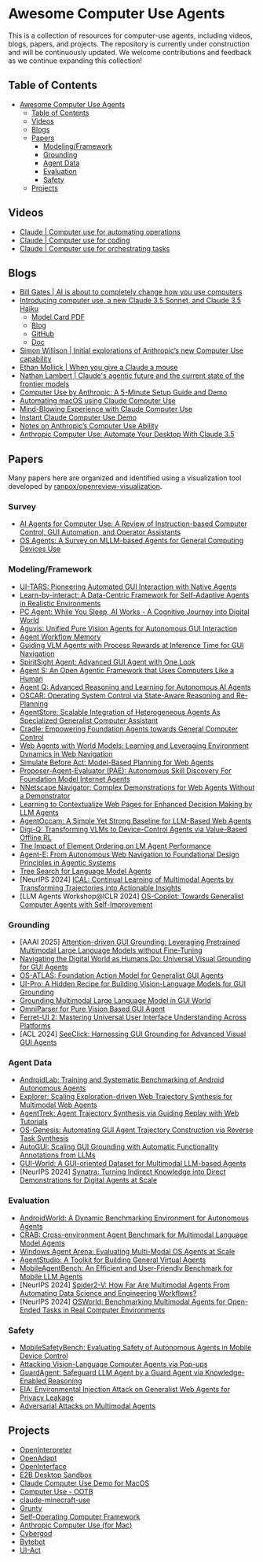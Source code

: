# Awesome Computer Use Agents

This is a collection of resources for computer-use agents, including videos, blogs, papers, and projects. The repository is currently under construction and will be continuously updated. We welcome contributions and feedback as we continue expanding this collection!

## Table of Contents

- [Awesome Computer Use Agents](#awesome-computer-use-agents)
  - [Table of Contents](#table-of-contents)
  - [Videos](#videos)
  - [Blogs](#blogs)
  - [Papers](#papers)
    - [Modeling/Framework](#modelingframework)
    - [Grounding](#grounding)
    - [Agent Data](#agent-data)
    - [Evaluation](#evaluation)
    - [Safety](#safety)
  - [Projects](#projects)

## Videos
- [Claude | Computer use for automating operations](https://www.youtube.com/watch?v=ODaHJzOyVCQ)
- [Claude | Computer use for coding](https://www.youtube.com/watch?v=vH2f7cjXjKI)
- [Claude | Computer use for orchestrating tasks](https://www.youtube.com/watch?v=jqx18KgIzAE)

## Blogs
- [Bill Gates | AI is about to completely change how you use computers](https://www.gatesnotes.com/AI-agents)
- [Introducing computer use, a new Claude 3.5 Sonnet, and Claude 3.5 Haiku](https://www.anthropic.com/news/3-5-models-and-computer-use)
  - [Model Card PDF](https://assets.anthropic.com/m/1cd9d098ac3e6467/original/Claude-3-Model-Card-October-Addendum.pdf)
  - [Blog](https://www.anthropic.com/news/developing-computer-use)
  - [GitHub](https://github.com/anthropics/anthropic-quickstarts/tree/main/computer-use-demo)
  - [Doc](https://docs.anthropic.com/en/docs/build-with-claude/computer-use)
- [Simon Willison | Initial explorations of Anthropic’s new Computer Use capability](https://simonwillison.net/2024/Oct/22/computer-use/)
- [Ethan Mollick | When you give a Claude a mouse](https://www.oneusefulthing.org/p/when-you-give-a-claude-a-mouse)
- [Nathan Lambert | Claude's agentic future and the current state of the frontier models](https://www.interconnects.ai/p/claudes-agency)
- [Computer Use by Anthropic: A 5-Minute Setup Guide and Demo](https://glama.ai/blog/2024-10-22-automate-computer-using-claude)
- [Automating macOS using Claude Computer Use](https://glama.ai/blog/2024-10-23-automating-macos-using-claude)
- [Mind-Blowing Experience with Claude Computer Use](https://www.reddit.com/r/ClaudeAI/comments/1ga3uqn/mindblowing_experience_with_claude_computer_use/)
- [Instant Claude Computer Use Demo](https://labex.io/tutorials/docker-instant-claude-computer-use-demo-414899)
- [Notes on Anthropic’s Computer Use Ability](https://composio.dev/blog/claude-computer-use/)
- [Anthropic Computer Use: Automate Your Desktop With Claude 3.5](https://www.datacamp.com/blog/what-is-anthropic-computer-use)

## Papers
Many papers here are organized and identified using a visualization tool developed by [ranpox/openreview-visualization](https://github.com/ranpox/openreview-visualization).

### Survey
- [AI Agents for Computer Use: A Review of Instruction-based Computer Control, GUI Automation, and Operator Assistants](https://arxiv.org/abs/2501.16150)
- [OS Agents: A Survey on MLLM-based Agents for General Computing Devices Use](https://openreview.net/pdf/ed2f5ee6b84c3b118cb953b6e750486dbd700419.pdf)

### Modeling/Framework
- [UI-TARS: Pioneering Automated GUI Interaction with Native Agents](https://arxiv.org/abs/2501.12326)
- [Learn-by-interact: A Data-Centric Framework for Self-Adaptive Agents in Realistic Environments](https://arxiv.org/abs/2501.10893)
- [PC Agent: While You Sleep, AI Works - A Cognitive Journey into Digital World](https://arxiv.org/abs/2412.17589)
- [Aguvis: Unified Pure Vision Agents for Autonomous GUI Interaction](https://arxiv.org/abs/2412.04454)
- [Agent Workflow Memory](https://arxiv.org/abs/2409.07429)
- [Guiding VLM Agents with Process Rewards at Inference Time for GUI Navigation](https://openreview.net/forum?id=jR6YMxVG9i)
- [SpiritSight Agent: Advanced GUI Agent with One Look](https://openreview.net/forum?id=jY2ow7jRdZ)
- [Agent S: An Open Agentic Framework that Uses Computers Like a Human](https://arxiv.org/abs/2410.08164)
- [Agent Q: Advanced Reasoning and Learning for Autonomous AI Agents](https://arxiv.org/abs/2408.07199)
- [OSCAR: Operating System Control via State-Aware Reasoning and Re-Planning](https://arxiv.org/abs/2410.18963)
- [AgentStore: Scalable Integration of Heterogeneous Agents As Specialized Generalist Computer Assistant](https://arxiv.org/abs/2410.18603)
- [Cradle: Empowering Foundation Agents towards General Computer Control](https://arxiv.org/abs/2403.03186)
- [Web Agents with World Models: Learning and Leveraging Environment Dynamics in Web Navigation](https://arxiv.org/abs/2410.13232)
- [Simulate Before Act: Model-Based Planning for Web Agents](https://openreview.net/forum?id=JDa5RiTIC7)
- [Proposer-Agent-Evaluator (PAE): Autonomous Skill Discovery For Foundation Model Internet Agents](https://arxiv.org/abs/2412.13194)
- [NNetscape Navigator: Complex Demonstrations for Web Agents Without a Demonstrator](https://arxiv.org/abs/2410.02907)
- [Learning to Contextualize Web Pages for Enhanced Decision Making by LLM Agents](https://openreview.net/forum?id=3Gzz7ZQLiz)
- [AgentOccam: A Simple Yet Strong Baseline for LLM-Based Web Agents](https://arxiv.org/abs/2410.13825)
- [Digi-Q: Transforming VLMs to Device-Control Agents via Value-Based Offline RL](https://openreview.net/forum?id=CjfQssZtAb)
- [The Impact of Element Ordering on LM Agent Performance](https://arxiv.org/abs/2409.12089)
- [Agent-E: From Autonomous Web Navigation to Foundational Design Principles in Agentic Systems](https://arxiv.org/abs/2407.13032)
- [Tree Search for Language Model Agents](https://arxiv.org/abs/2407.01476)
- [NeurIPS 2024] [ICAL: Continual Learning of Multimodal Agents by Transforming Trajectories into Actionable Insights](https://arxiv.org/abs/2406.14596)
- [LLM Agents Workshop@ICLR 2024] [OS-Copilot: Towards Generalist Computer Agents with Self-Improvement](https://arxiv.org/abs/2402.07456)

### Grounding
- [AAAI 2025] [Attention-driven GUI Grounding: Leveraging Pretrained Multimodal Large Language Models without Fine-Tuning](https://arxiv.org/abs/2412.10840)
- [Navigating the Digital World as Humans Do: Universal Visual Grounding for GUI Agents](https://arxiv.org/abs/2410.05243)
- [OS-ATLAS: Foundation Action Model for Generalist GUI Agents](https://arxiv.org/abs/2410.23218)
- [UI-Pro: A Hidden Recipe for Building Vision-Language Models for GUI Grounding](https://openreview.net/forum?id=5wmAfwDBoi)
- [Grounding Multimodal Large Language Model in GUI World](https://openreview.net/forum?id=M9iky9Ruhx)
- [OmniParser for Pure Vision Based GUI Agent](https://arxiv.org/abs/2408.00203)
- [Ferret-UI 2: Mastering Universal User Interface Understanding Across Platforms](https://arxiv.org/abs/2410.18967)
- [ACL 2024] [SeeClick: Harnessing GUI Grounding for Advanced Visual GUI Agents](https://arxiv.org/abs/2401.10935)

### Agent Data
- [AndroidLab: Training and Systematic Benchmarking of Android Autonomous Agents](https://arxiv.org/abs/2410.24024)
- [Explorer: Scaling Exploration-driven Web Trajectory Synthesis for Multimodal Web Agents](https://arxiv.org/pdf/2502.11357)
- [AgentTrek: Agent Trajectory Synthesis via Guiding Replay with Web Tutorials](https://arxiv.org/abs/2412.09605)
- [OS-Genesis: Automating GUI Agent Trajectory Construction via Reverse Task Synthesis](https://arxiv.org/abs/2412.19723)
- [AutoGUI: Scaling GUI Grounding with Automatic Functionality Annotations from LLMs](https://openreview.net/forum?id=wl4c9jvcyY)
- [GUI-World: A GUI-oriented Dataset for Multimodal LLM-based Agents](https://arxiv.org/abs/2406.10819)
- [NeurIPS 2024] [Synatra: Turning Indirect Knowledge into Direct Demonstrations for Digital Agents at Scale](https://arxiv.org/abs/2409.15637)

### Evaluation
- [AndroidWorld: A Dynamic Benchmarking Environment for Autonomous Agents](https://arxiv.org/abs/2405.14573)
- [CRAB: Cross-environment Agent Benchmark for Multimodal Language Model Agents](https://arxiv.org/abs/2407.01511)
- [Windows Agent Arena: Evaluating Multi-Modal OS Agents at Scale](https://arxiv.org/abs/2409.08264)
- [AgentStudio: A Toolkit for Building General Virtual Agents](https://arxiv.org/abs/2403.17918)
- [MobileAgentBench: An Efficient and User-Friendly Benchmark for Mobile LLM Agents](https://arxiv.org/abs/2406.08184)
- [NeurIPS 2024] [Spider2-V: How Far Are Multimodal Agents From Automating Data Science and Engineering Workflows?](https://arxiv.org/abs/2407.10956)
- [NeurIPS 2024] [OSWorld: Benchmarking Multimodal Agents for Open-Ended Tasks in Real Computer Environments](https://arxiv.org/abs/2404.07972)

### Safety
- [MobileSafetyBench: Evaluating Safety of Autonomous Agents in Mobile Device Control](https://arxiv.org/abs/2410.17520)
- [Attacking Vision-Language Computer Agents via Pop-ups](https://arxiv.org/abs/2411.02391)
- [GuardAgent: Safeguard LLM Agent by a Guard Agent via Knowledge-Enabled Reasoning](https://arxiv.org/abs/2406.09187)
- [EIA: Environmental Injection Attack on Generalist Web Agents for Privacy Leakage](https://arxiv.org/abs/2409.11295)
- [Adversarial Attacks on Multimodal Agents](https://arxiv.org/abs/2406.12814)

## Projects
- [OpenInterpreter](https://github.com/OpenInterpreter/open-interpreter)
- [OpenAdapt](https://github.com/OpenAdaptAI/OpenAdapt)
- [OpenInterface](https://github.com/AmberSahdev/Open-Interface/)
- [E2B Desktop Sandbox](https://github.com/e2b-dev/desktop)
- [Claude Computer Use Demo for MacOS](https://github.com/PallavAg/claude-computer-use-macos)
- [Computer Use - OOTB](https://github.com/showlab/computer_use_ootb)
- [claude-minecraft-use](https://github.com/ObservedObserver/claude-minecraft-use)
- [Grunty](https://github.com/suitedaces/computer-agent)
- [Self-Operating Computer Framework](https://github.com/OthersideAI/self-operating-computer)
- [Anthropic Computer Use (for Mac)](https://github.com/deedy/mac_computer_use)
- [Cybergod](https://github.com/james4ever0/agi_computer_control)
- [Bytebot](https://github.com/bytebot-ai/bytebot)
- [UI-Act](https://github.com/TobiasNorlund/UI-Act)

